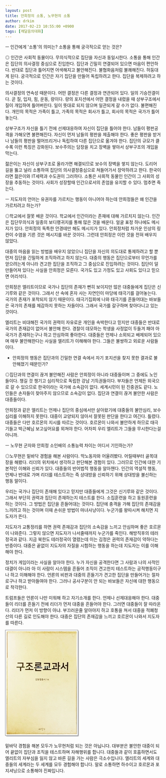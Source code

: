 ```yaml
---
layout: post
title: 안희정의 소통, 노무현의 소통
author: drkim
date: 2017-02-23 10:55:00 +0900
tags: [깨달음의대화]
---
```

ㅡ 인간에게 '소통'의 의미는? 소통을 통해 궁극적으로 얻는 것은? 

  


◎ 인간은 사회적 동물이다. 무의식적으로 집단을 자신과 동일시한다. 소통을 통해 인간은 집단의 의사결정 중심으로 진입한다. 집단과 긴밀히 연결되어 있으면 마음이 편안하다. 반대로 집단과 틀어지면 어색해지고 불안해진다. 불협화음처럼 불쾌해진다. 허둥대게 된다. 궁극적으로 인간은 자기 집단을 만들어 독립하려고 한다. 집단을 복제하려고 하는 것이다. 

  


의사결정의 연속성 때문이다. 어떤 결정은 다른 결정과 연관되어 있다. 일의 기승전결이다. 곧 질, 입자, 힘, 운동, 량이다. 량의 포지션에서 어떤 결정을 내렸을 때 상부구조에서 질이 개입하여 틀어버린다. 일이 뜻대로 되지 않으며 일관되게 갈 수가 없다. 불편해진다. 개인의 목적은 가족이 틀고, 가족의 목적은 회사가 틀고, 회사의 목적은 국가가 틀어놓는다. 

  


상부구조가 자신을 틀기 전에 선제대응하여 자신이 집단을 틀어야 한다. 남들이 평판공격을 가해오면 불편해진다. 자신이 먼저 남들의 평판을 제출해야 한다. 좋은 평판을 받거나 남들의 평판을 떨어뜨리거나 독립하여 다른 집단으로 옮겨야 한다. 집단의 규모가 클수록 이런 특징은 강화된다. 보수주의는 담장을 치고 장벽을 쌓아서 상부구조의 개입을 막는다. 

  


젊은이는 자신이 상부구조로 올라가면 해결되므로 보수의 장벽을 쌓지 않는다. 도리어 길을 뚫고 널리 소통하여 집단의 의사결정중심으로 쳐들어가서 장악하려고 한다. 한국이라면 젊은이와 IT세력과 수도권이 그러하다. 소통은 사회적 동물인 인간이 그 사회의 성장을 추동하는 것이다. 사회가 성장할때 인간으로서의 존엄을 유지할 수 있다. 멈추면 죽는다. 

  


ㅡ 지도자의 언어는 유권자를 가르치는 행동이 아니어야 하는데 안희정들은 왜 인간을 가르치려고 하는가? 

  


◎학교에서 잘못 배운 것이다. 학교에서 인간이라는 존재에 대해 가르치지 않는다. 인간은 집단무의식과 일종의 보디랭귀지를 통해 많은 것을 배운다. 얼굴 표정 하나에도 메시지가 있다. 안희정의 독특한 안경테만 해도 메시지가 있다. 안희정처럼 차가운 인상의 링컨이 수염을 기른 것은 메시지를 바꾼 것이다. 그런데 안희정은 이런 것을 전혀 배우지 않았다.

  


대중의 마음을 읽는 방법을 배우지 않았으니 집단을 자신의 의도대로 통제하려고 할 뿐 먼저 집단을 긴밀하게 조직하려고 하지 않는다. 대중의 행동은 집단으로부터 무언가를 얻으려는게 아니라 견고한 집단을 조직하고 그 중심으로 진입하려는 것이다. 집단이 덜 만들어져 있다는 사실을 안희정은 모른다. 국가도 있고 가정도 있고 사회도 있다고 믿으면 어리석다. 

  


안희정은 엘리트이므로 국가나 집단의 존재가 뻔히 보이지만 많은 대중들에게 집단은 신기루와 같은 것이다. 그래서 산 속에 혼자 사는 자연인이 마당에 태극기를 걸어놓는다. 국가의 존재가 포착되지 않기 때문이다. 태극기집회에 나와 태극기를 흔들어대는 바보들은 국가의 존재를 체감하지 못하는 자들이다. 그래서 국가를 갈구하며 찾아다니고 있는 것이다. 

  


엘리트는 비대해진 국가의 권력이 자유로운 개인을 속박한다고 믿지만 대중들은 반대로 국가의 존재감이 없어서 불안해 한다. 경찰이 데모하는 학생을 사정없이 두들겨 패야 아 국가가 존재하는구나 하고 안심하여 좋아한다. 대중들은 언제나 소외되고 배제되어 있으며 매우 불안해한다는 사실을 엘리트가 이해해야 한다. 그들은 불쌍하고 외로운 사람들이다. 

  


- 안희정의 행동은 집단과의 긴밀한 연결 속에서 자기 포지션을 찾지 못한 결과로 불안해졌기 때문인가? 

  


◎집단과의 연결이 끊겨 불안해진 사람은 안희정이 아니라 대중들이며 그 중에도 노인들이다. 챙길 것 챙기고 심리적으로 독립한 강남 기득권들이다. 부자들은 언제든 외국으로 갈 수 있으므로 한국이라는 국가에 소속감이 없다. 세계시민이 된 진중권도 같다. 노인들은 손자들이 찾아주지 않으므로 소속감이 없다. 집단과 연결이 끊겨 불안한 사람은 대중들이다.

  


안희정과 같은 엘리트는 언제나 집단의 중심에서만 살아왔기에 대중들의 불안심리, 보수심리를 이해하지 못한다. 대중이 교양되지 않아서 잘못된 판단을 한다고 여긴다. 틀렸다. 대중들은 다만 호르몬의 지시를 따르는 것이다. 호르몬이 나와서 불안하게 하므로 태극기들고 박근혜님 보고싶어요를 외쳐야 한다. 어차피 우리 엘리트가 그들을 무시한다는걸 아니까. 

  


ㅡ 노무현 군자와 안희정 소인배의 소통능력 차이는 어디서 기인하는가? 

  


◎노무현은 밑바닥 경험을 해본 사람이다. 막노동자와 어울려봤다. 어릴때부터 골목대장을 해봤다. 리더의 위치에서 생각하고 판단해본 경험이 있다. 그러므로 인간에 대한 기본적인 이해와 신뢰가 있다. 대중들의 반어법적 행동을 알아챈다. 인간의 역설적 행동, 언제나 반대로 가며 리더를 테스트하는 즉 상대방을 신뢰하기 위해 상대방을 불신하는 행동 말이다.

  


우리는 국가나 집단이 존재해 있다고 믿지만 대중들에게 그것은 신기루와 같은 것이다. 그래서 부단히 권력과 집단이 존재하는지 테스트를 한다. 소집훈련을 하고 동원훈련을 하는 것이다. 그 방법은 집단을 흔들어대는 것이다. 집단에 충격을 가해 집단의 존재감을 느끼려고 하는 것이며 이때 손쉬운 방법이 마녀사냥이다. 누군가를 왕따시켜 해치면 지도자가 뜬다. 

  


지도자가 교통정리를 하면 권력 존재감과 집단의 소속감을 느끼고 안심하며 좋은 호르몬이 나와준다. 그렇지 않으면 지도자가 나서줄때까지 누군가를 죽인다. 해방직후의 테러정국과 같다. 지금 북한도 테러정국이 열렸는데 이는 김정은 권력의 존재감이 약하다는 반증이다. 대중은 끝없이 지도자의 자질을 시험하는 행동을 하는데 지도자는 이를 이해해야 한다. 

  


정치가 게임이라는 사실을 알아야 한다. 누가 자신을 공격한다면 그 사람과 나의 사적인 대결이 아니라 아 이 사람이 시스템을 흔들어 조직이 견고한지 테스트하는 공적행동이구나 하고 이해해야 한다. 언론의 비판과 대중의 흔들기가 견고한 집단을 만들어가는 절차로구나 하고 받아들여야 한다. 그러나 공사구분이 안 되는 바보들은 자신에 대한 행동으로 착각한다. 

  


트럼프들은 언론이 나만 미워해 하고 자기소개를 한다. 언제나 선제대응해야 한다. 대중들이 리더를 흔들기 전에 리더가 먼저 대중을 흔들어야 한다. 그러면 대중들이 잘 따라온다. 리더가 먼저 이 방향이 아냐. 부끄러운줄 알아야지 하고 호통을 쳐서 대중을 적폐청산의 다른 길로 인도해야 한다. 대중은 집단의 존재감을 느끼고 호르몬이 나와서 지도자를 따른다. 

  



 



    

![](/files/attach/images/198/436/812/20170108_234810.jpg) 

  


밑바닥 경험을 해본 모두가 노무현처럼 되는 것은 아닙니다. 대부분은 불안한 대중이 되어 끝없이 집단과 조직을 테스트하며 자해행위를 합니다. 대중들과 같이 호흡하면서도 엘리트의 자부심을 잃지 않고 바른 길을 가는 사람은 극소수입니다. 엘리트의 세계와 대중들의 세계라는 두 세계를 모두 경험해야 합니다. 말로 소통하면 하수이고 호르몬과 포지셔닝으로 소통해야 진짜입니다.